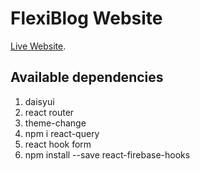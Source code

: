 # FlexiBlog Website

[Live Website]().

## Available dependencies
1. daisyui
2. react router
3. theme-change
4. npm i react-query
5. react hook form
6. npm install --save react-firebase-hooks 